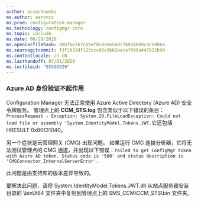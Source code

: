 ```yaml
---
author: aczechowski
ms.author: aaroncz
ms.prod: configuration-manager
ms.technology: configmgr-core
ms.topic: include
ms.date: 06/29/2020
ms.openlocfilehash: 26bfbe7b7cabef8c8dee56077b924b69c4c5886a
ms.sourcegitcommit: f3f2632df123cccd0e36b2eacaf096a447022b9d
ms.contentlocale: zh-CN
ms.lasthandoff: 07/01/2020
ms.locfileid: "85590520"
---
```

### <a name="azure-ad-authentication-doesnt-work"></a><a name="ki_auth"></a>Azure AD 身份验证不起作用
<!--7569264-->
Configuration Manager 无法正常使用 Azure Active Directory (Azure AD) 安全令牌服务。 管理点上的 **CCM_STS.log** 包含类似于以下错误的条目：`ProcessRequest - Exception: System.IO.FileLoadException: Could not load file or assembly 'System.IdentityModel.Tokens.JWT.`它还包括 HRESULT 0x80131040。

另一个症状是云管理网关 (CMG) 出现问题。 如果运行 CMG 连接分析器，它将无法测试管理点的 CMG 通道，并出现以下错误：`Failed to get ConfigMgr token with Azure AD token. Status code is '500' and status description is 'CMGConnector_InternalServerError'.`

此问题是由支持库的版本差异导致的。

要解决此问题，请将 System.IdentityModel.Tokens.JWT.dll 从站点服务器安装目录的 \bin\X64 文件夹中复制到管理点上的 SMS_CCM\CCM_STS\bin 文件夹。
